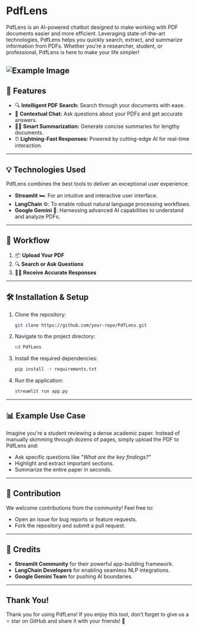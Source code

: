 #  PdfLens 

PdfLens is an AI-powered chatbot designed to make working with PDF documents easier and more efficient. Leveraging state-of-the-art technologies, PdfLens helps you quickly search, extract, and summarize information from PDFs. Whether you're a researcher, student, or professional, PdfLens is here to make your life simpler!

![Example Image](https://raw.githubusercontent.com/D3vShoaib/SideProjectsArchive/refs/heads/main/photo_6064172172307449048_w.jpg)
---
## 🚀 Features
- 🔍 **Intelligent PDF Search:** Search through your documents with ease.
- 💬 **Contextual Chat:** Ask questions about your PDFs and get accurate answers.
- 🕵️‍♂️ **Smart Summarization:** Generate concise summaries for lengthy documents.
- ⏰ **Lightning-Fast Responses:** Powered by cutting-edge AI for real-time interaction.

---

## 💡 Technologies Used

PdfLens combines the best tools to deliver an exceptional user experience:

- **Streamlit** 🛏️: For an intuitive and interactive user interface.
- **LangChain** ⚙️: To enable robust natural language processing workflows.
- **Google Gemini** 🌌: Harnessing advanced AI capabilities to understand and analyze PDFs.

---

## 🔄 Workflow

1. 📦 **Upload Your PDF**
2. 🔍 **Search or Ask Questions**
3. 🕵️‍♂️ **Receive Accurate Responses**

---

## 🛠️ Installation & Setup

1. Clone the repository:
   ```bash
   git clone https://github.com/your-repo/PdfLens.git
   ```

2. Navigate to the project directory:
   ```bash
   cd PdfLens
   ```

3. Install the required dependencies:
   ```bash
   pip install -r requirements.txt
   ```

4. Run the application:
   ```bash
   streamlit run app.py
   ```

---

## 📊 Example Use Case

Imagine you're a student reviewing a dense academic paper. Instead of manually skimming through dozens of pages, simply upload the PDF to PdfLens and:

- Ask specific questions like *"What are the key findings?"*
- Highlight and extract important sections.
- Summarize the entire paper in seconds.

---

## 📢 Contribution

We welcome contributions from the community! Feel free to:
- Open an issue for bug reports or feature requests.
- Fork the repository and submit a pull request.

---

## 🌟 Credits

- **Streamlit Community** for their powerful app-building framework.
- **LangChain Developers** for enabling seamless NLP integrations.
- **Google Gemini Team** for pushing AI boundaries.

---

##  Thank You!
Thank you for using PdfLens! If you enjoy this tool, don’t forget to give us a ⭐ star on GitHub and share it with your friends! 🎉

